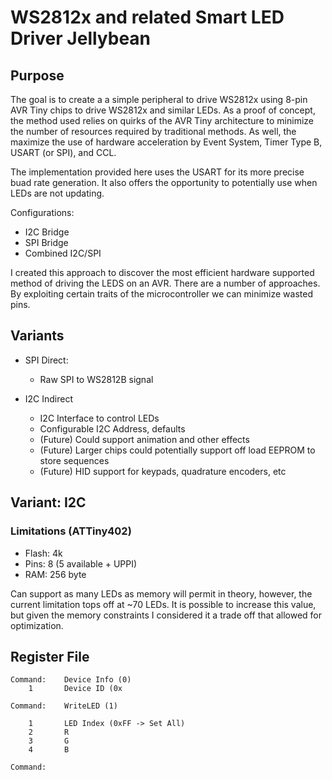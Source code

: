 # WS2812x and related Smart LED Driver Jellybean 
## Purpose

The goal is to create a a simple peripheral to drive WS2812x using 8-pin AVR
Tiny chips to drive WS2812x and similar LEDs. As a proof of concept, the method
used relies on quirks of the AVR Tiny architecture to minimize the number of
resources required by traditional methods. As well, the maximize the use of 
hardware acceleration by Event System, Timer Type B, USART (or SPI), and CCL.

The implementation provided here uses the USART for its more precise buad rate
generation. It also offers the opportunity to potentially use when LEDs are not
updating.

Configurations:

- I2C Bridge
- SPI Bridge
- Combined I2C/SPI

I created this approach to discover the most efficient hardware supported method
of driving the LEDS on an AVR. There are a number of approaches. By exploiting
certain traits of the microcontroller we can minimize wasted pins.

## Variants

- SPI Direct:
    - Raw SPI to WS2812B signal

- I2C Indirect
    - I2C Interface to control LEDs
    - Configurable I2C Address, defaults
    - (Future) Could support animation and other effects
    - (Future) Larger chips could potentially support off load EEPROM to store sequences
    - (Future) HID support for keypads, quadrature encoders, etc

## Variant: I2C

### Limitations (ATTiny402)

- Flash: 4k
- Pins: 8 (5 available + UPPI)
- RAM: 256 byte

Can support as many LEDs as memory will permit in theory, however, the current
limitation tops off at ~70 LEDs. It is possible to increase this value, but
given the memory constraints I considered it a trade off that allowed for
optimization.


## Register File

```
Command:    Device Info (0)
    1       Device ID (0x

Command:    WriteLED (1)

    1       LED Index (0xFF -> Set All)
    2       R
    3       G
    4       B

Command:
```
